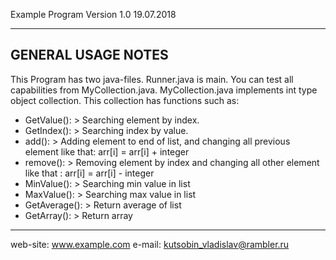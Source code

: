 Example Program Version 1.0 19.07.2018

---
## GENERAL USAGE NOTES

This Program has two java-files. Runner.java is main. You can test all capabilities
from MyCollection.java.
MyCollection.java implements int type object collection. This collection has functions
such as:
* GetValue(): > Searching element by index.
* GetIndex(): > Searching index by value.
* add(): > Adding element to end of list, and changing all previous element like that: arr[i] = arr[i] + integer
* remove(): > Removing element by index and changing all other element like that : arr[i] = arr[i] - integer
* MinValue(): > Searching min value in list
* MaxValue(): > Searching max value in list
* GetAverage(): > Return average of list
* GetArray(): > Return array

---

web-site: www.example.com
e-mail: kutsobin_vladislav@rambler.ru